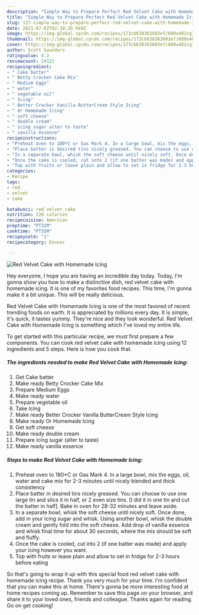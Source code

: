```yaml
---
description: "Simple Way to Prepare Perfect Red Velvet Cake with Homemade Icing"
title: "Simple Way to Prepare Perfect Red Velvet Cake with Homemade Icing"
slug: 127-simple-way-to-prepare-perfect-red-velvet-cake-with-homemade-icing
date: 2021-07-02T02:10:25.949Z
image: https://img-global.cpcdn.com/recipes/173cb638363603ef/680x482cq70/red-velvet-cake-with-homemade-icing-recipe-main-photo.jpg
thumbnail: https://img-global.cpcdn.com/recipes/173cb638363603ef/680x482cq70/red-velvet-cake-with-homemade-icing-recipe-main-photo.jpg
cover: https://img-global.cpcdn.com/recipes/173cb638363603ef/680x482cq70/red-velvet-cake-with-homemade-icing-recipe-main-photo.jpg
author: Scott Saunders
ratingvalue: 4.2
reviewcount: 24122
recipeingredient:
- " Cake batter"
- " Betty Crocker Cake Mix"
- " Medium Eggs"
- " water"
- " vegetable oil"
- " Icing"
- " Better Crocker Vanilla ButterCream Style Icing"
- " Or Homemade Icing"
- " soft cheese"
- " double cream"
- " icing sugar alter to taste"
- " vanilla essence"
recipeinstructions:
- "Preheat oven to 180*C or Gas Mark 4. In a large bowl, mix the eggs, oil, water and cake mix for 2-3 minutes until nicely blended and thick consistency"
- "Place batter in desired tins nicely greased. You can choose to use one large tin and slice it in half, or 2 even size tins. [I did it in one tin and cut the batter in half]. Bake in oven for 28-32 minutes and leave aside."
- "In a separate bowl, whisk the soft cheese until nicely soft. Once done, add in your icing sugar and whisk. Using another bowl, whisk the double cream and gently fold into the soft cheese. Add drop of vanilla essence and whisk final time for about 30 seconds, where the mix should be soft and fluffy."
- "Once the cake is cooled, cut into 2 (if one batter was made) and apply your icing however you want."
- "Top with fruits or leave plain and allow to set in fridge for 2-3 hours before eating"
categories:
- Recipe
tags:
- red
- velvet
- cake

katakunci: red velvet cake 
nutrition: 220 calories
recipecuisine: American
preptime: "PT32M"
cooktime: "PT35M"
recipeyield: "1"
recipecategory: Dinner

---
```



![Red Velvet Cake with Homemade Icing](https://img-global.cpcdn.com/recipes/173cb638363603ef/680x482cq70/red-velvet-cake-with-homemade-icing-recipe-main-photo.jpg)

Hey everyone, I hope you are having an incredible day today. Today, I'm gonna show you how to make a distinctive dish, red velvet cake with homemade icing. It is one of my favorites food recipes. This time, I'm gonna make it a bit unique. This will be really delicious.



Red Velvet Cake with Homemade Icing is one of the most favored of recent trending foods on earth. It is appreciated by millions every day. It is simple, it's quick, it tastes yummy. They're nice and they look wonderful. Red Velvet Cake with Homemade Icing is something which I've loved my entire life.


To get started with this particular recipe, we must first prepare a few components. You can cook red velvet cake with homemade icing using 12 ingredients and 5 steps. Here is how you cook that.

<!--inarticleads1-->

##### The ingredients needed to make Red Velvet Cake with Homemade Icing:

1. Get  Cake batter
1. Make ready  Betty Crocker Cake Mix
1. Prepare  Medium Eggs
1. Make ready  water
1. Prepare  vegetable oil
1. Take  Icing
1. Make ready  Better Crocker Vanilla ButterCream Style Icing
1. Make ready  Or Homemade Icing
1. Get  soft cheese
1. Make ready  double cream
1. Prepare  icing sugar (alter to taste)
1. Make ready  vanilla essence




<!--inarticleads2-->

##### Steps to make Red Velvet Cake with Homemade Icing:

1. Preheat oven to 180*C or Gas Mark 4. In a large bowl, mix the eggs, oil, water and cake mix for 2-3 minutes until nicely blended and thick consistency
1. Place batter in desired tins nicely greased. You can choose to use one large tin and slice it in half, or 2 even size tins. [I did it in one tin and cut the batter in half]. Bake in oven for 28-32 minutes and leave aside.
1. In a separate bowl, whisk the soft cheese until nicely soft. Once done, add in your icing sugar and whisk. Using another bowl, whisk the double cream and gently fold into the soft cheese. Add drop of vanilla essence and whisk final time for about 30 seconds, where the mix should be soft and fluffy.
1. Once the cake is cooled, cut into 2 (if one batter was made) and apply your icing however you want.
1. Top with fruits or leave plain and allow to set in fridge for 2-3 hours before eating




So that's going to wrap it up with this special food red velvet cake with homemade icing recipe. Thank you very much for your time. I'm confident that you can make this at home. There's gonna be more interesting food at home recipes coming up. Remember to save this page on your browser, and share it to your loved ones, friends and colleague. Thanks again for reading. Go on get cooking!
